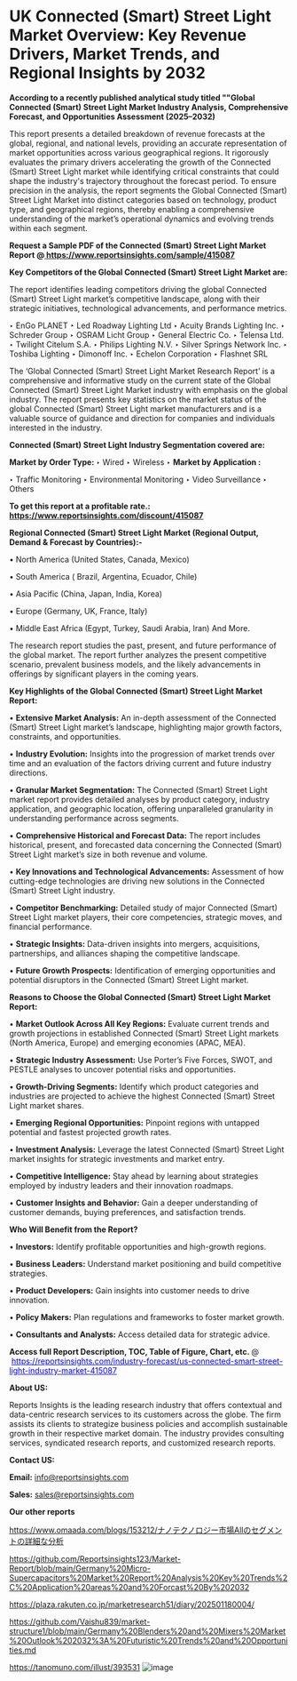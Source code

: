 # UK Connected (Smart) Street Light Market Overview: Key Revenue Drivers, Market Trends, and Regional Insights by 2032

<strong>According to a recently published analytical study titled ""Global Connected (Smart) Street Light Market Industry Analysis, Comprehensive Forecast, and Opportunities Assessment (2025–2032)</strong>

This report presents a detailed breakdown of revenue forecasts at the global, regional, and national levels, providing an accurate representation of market opportunities across various geographical regions. It rigorously evaluates the primary drivers accelerating the growth of the Connected (Smart) Street Light market while identifying critical constraints that could shape the industry's trajectory throughout the forecast period. To ensure precision in the analysis, the report segments the Global Connected (Smart) Street Light Market into distinct categories based on technology, product type, and geographical regions, thereby enabling a comprehensive understanding of the market’s operational dynamics and evolving trends within each segment.

<strong>Request a Sample PDF of the Connected (Smart) Street Light Market Report </strong><strong>@<a href=https://www.reportsinsights.com/sample/415087 style=color:#0000ff;> https://www.reportsinsights.com/sample/415087</a></strong></font>

<strong>Key Competitors of the Global Connected (Smart) Street Light Market are:</strong>

The report identifies leading competitors driving the global Connected (Smart) Street Light market’s competitive landscape, along with their strategic initiatives, technological advancements, and performance metrics.

‣ EnGo PLANET
‣ Led Roadway Lighting Ltd
‣ Acuity Brands Lighting Inc.
‣ Schreder Group
‣ OSRAM Licht Group
‣ General Electric Co.
‣ Telensa Ltd.
‣ Twilight Citelum S.A.
‣ Philips Lighting N.V.
‣ Silver Springs Network Inc.
‣ Toshiba Lighting
‣ Dimonoff Inc.
‣ Echelon Corporation
‣ Flashnet SRL

The ‘Global Connected (Smart) Street Light Market Research Report’ is a comprehensive and informative study on the current state of the Global Connected (Smart) Street Light Market industry with emphasis on the global industry. The report presents key statistics on the market status of the global Connected (Smart) Street Light market manufacturers and is a valuable source of guidance and direction for companies and individuals interested in the industry.

<strong>Connected (Smart) Street Light Industry Segmentation covered are:</strong>

<strong>Market by Order Type: </strong>
‣ Wired
‣ Wireless
‣ 
<strong>Market by Application :</strong>

‣ Traffic Monitoring
‣ Environmental Monitoring
‣ Video Surveillance
‣ Others

<strong>To get this report at a profitable rate.: <a href=https://www.reportsinsights.com/discount/415087 style=color:#0000ff;>https://www.reportsinsights.com/discount/415087</a></strong></font>

<strong>Regional Connected (Smart) Street Light Market (Regional Output, Demand &amp; Forecast by Countries):-</strong>

• North America (United States, Canada, Mexico)

• South America ( Brazil, Argentina, Ecuador, Chile)

• Asia Pacific (China, Japan, India, Korea)

• Europe (Germany, UK, France, Italy)

• Middle East Africa (Egypt, Turkey, Saudi Arabia, Iran) And More.

The research report studies the past, present, and future performance of the global market. The report further analyzes the present competitive scenario, prevalent business models, and the likely advancements in offerings by significant players in the coming years.

<strong>Key Highlights of the Global Connected (Smart) Street Light Market Report:</strong>

• <strong>Extensive Market Analysis:</strong> An in-depth assessment of the Connected (Smart) Street Light market’s landscape, highlighting major growth factors, constraints, and opportunities.

• <strong>Industry Evolution:</strong> Insights into the progression of market trends over time and an evaluation of the factors driving current and future industry directions.

• <strong>Granular Market Segmentation:</strong> The Connected (Smart) Street Light market report provides detailed analyses by product category, industry application, and geographic location, offering unparalleled granularity in understanding performance across segments.

• <strong>Comprehensive Historical and Forecast Data:</strong> The report includes historical, present, and forecasted data concerning the Connected (Smart) Street Light market’s size in both revenue and volume.

• <strong>Key Innovations and Technological Advancements:</strong> Assessment of how cutting-edge technologies are driving new solutions in the Connected (Smart) Street Light industry.

• <strong>Competitor Benchmarking:</strong> Detailed study of major Connected (Smart) Street Light market players, their core competencies, strategic moves, and financial performance.

• <strong>Strategic Insights:</strong> Data-driven insights into mergers, acquisitions, partnerships, and alliances shaping the competitive landscape.

• <strong>Future Growth Prospects:</strong> Identification of emerging opportunities and potential disruptors in the Connected (Smart) Street Light market.

<strong>Reasons to Choose the Global Connected (Smart) Street Light Market Report:</strong>

• <strong>Market Outlook Across All Key Regions:</strong> Evaluate current trends and growth projections in established Connected (Smart) Street Light markets (North America, Europe) and emerging economies (APAC, MEA).

• <strong>Strategic Industry Assessment:</strong> Use Porter’s Five Forces, SWOT, and PESTLE analyses to uncover potential risks and opportunities.

• <strong>Growth-Driving Segments:</strong> Identify which product categories and industries are projected to achieve the highest Connected (Smart) Street Light market shares.

• <strong>Emerging Regional Opportunities:</strong> Pinpoint regions with untapped potential and fastest projected growth rates.

• <strong>Investment Analysis:</strong> Leverage the latest Connected (Smart) Street Light market insights for strategic investments and market entry.

• <strong>Competitive Intelligence:</strong> Stay ahead by learning about strategies employed by industry leaders and their innovation roadmaps.

• <strong>Customer Insights and Behavior:</strong> Gain a deeper understanding of customer demands, buying preferences, and satisfaction trends.

<strong>Who Will Benefit from the Report?</strong>

• <strong>Investors:</strong> Identify profitable opportunities and high-growth regions.

• <strong>Business Leaders:</strong> Understand market positioning and build competitive strategies.

• <strong>Product Developers:</strong> Gain insights into customer needs to drive innovation.

• <strong>Policy Makers:</strong> Plan regulations and frameworks to foster market growth.

• <strong>Consultants and Analysts:</strong> Access detailed data for strategic advice.
</ul>
<strong>Access full Report Description, TOC, Table of Figure, Chart, etc. </strong>@  <a href=https://reportsinsights.com/industry-forecast/us-connected-smart-street-light-industry-market-415087 style=color:#0000ff;>https://reportsinsights.com/industry-forecast/us-connected-smart-street-light-industry-market-415087</a></font>

<strong><strong>About US</strong>:</strong>

Reports Insights is the leading research industry that offers contextual and data-centric research services to its customers across the globe. The firm assists its clients to strategize business policies and accomplish sustainable growth in their respective market domain. The industry provides consulting services, syndicated research reports, and customized research reports.

<strong>Contact US:</strong>

<p class=""""><b>Email:</b> <a href=mailto:info@reportsinsights.com>info@reportsinsights.com</a></p>
<p class=""""><b>Sales:</b> <a href=mailto:sales@reportsinsights.com>sales@reportsinsights.com</a></p>

<strong>Our other reports</strong>

<a href=https://www.omaada.com/blogs/153212/ナノテクノロジー市場Allのセグメントの詳細な分析>https://www.omaada.com/blogs/153212/ナノテクノロジー市場Allのセグメントの詳細な分析</a>

<a href=https://github.com/Reportsinsights123/Market-Report/blob/main/Germany%20Micro-Supercapacitors%20Market%20Report%20Analysis%20Key%20Trends%2C%20Application%20areas%20and%20Forcast%20By%202032>https://github.com/Reportsinsights123/Market-Report/blob/main/Germany%20Micro-Supercapacitors%20Market%20Report%20Analysis%20Key%20Trends%2C%20Application%20areas%20and%20Forcast%20By%202032</a>

<a href=https://plaza.rakuten.co.jp/marketresearch51/diary/202501180004/>https://plaza.rakuten.co.jp/marketresearch51/diary/202501180004/</a>

<a href=https://github.com/Vaishu839/market-structure1/blob/main/Germany%20Blenders%20and%20Mixers%20Market%20Outlook%202032%3A%20Futuristic%20Trends%20and%20Opportunities.md>https://github.com/Vaishu839/market-structure1/blob/main/Germany%20Blenders%20and%20Mixers%20Market%20Outlook%202032%3A%20Futuristic%20Trends%20and%20Opportunities.md</a>

<a href=https://tanomuno.com/illust/393531>https://tanomuno.com/illust/393531</a>
![image](https://github.com/user-attachments/assets/a408acd8-7f0b-4ce0-af02-c4619b8a68db)
